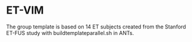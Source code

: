 # ET-VIM

The group template is based on 14 ET subjects created from the Stanford ET-FUS study with buildtemplateparallel.sh in ANTs.
